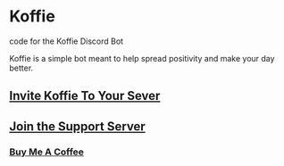 # Koffie
code for the Koffie Discord Bot

Koffie is a simple bot meant to help spread positivity and make your day better.

## [Invite Koffie To Your Sever](https://discord.com/oauth2/authorize?client_id=1006680670480891965&scope=bot)

## [Join the Support Server](https://discord.gg/pwgH5bKhv4)

### [Buy Me A Coffee](https://www.ko-fi.com/Wolfhaize)
